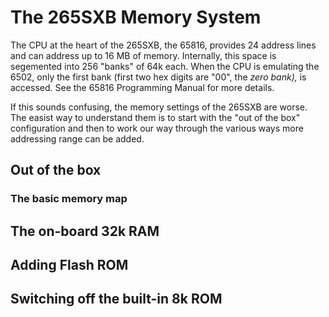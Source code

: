 # The 265SXB Memory System

The CPU at the heart of the 265SXB, the 65816, provides 24 address lines and can
address up to 16 MB of memory. Internally, this space is segemented into 256
"banks" of 64k each. When the CPU is emulating the 6502, only the first bank
(first two hex digits are "00", the _zero bank),_ is accessed. See the 65816
Programming Manual for more details.

If this sounds confusing, the memory settings of the 265SXB are worse. The
easist way to understand them is to start with the "out of the box"
configuration and then to work our way through the various ways more addressing
range can be added.

## Out of the box



### The basic memory map


## The on-board 32k RAM

## Adding Flash ROM

## Switching off the built-in 8k ROM 
